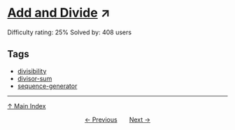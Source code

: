 # [Add and Divide](https://projecteuler.net/problem=834) ↗️

Difficulty rating: 25%
Solved by: 408 users
## Tags

- [divisibility](../tags/divisibility.md)
- [divisor-sum](../tags/divisor-sum.md)
- [sequence-generator](../tags/sequence-generator.md)



---

[↑ Main Index](../README.md)


<div align=center><a href='833.md'>← Previous</a> &nbsp;&nbsp; &nbsp;&nbsp;  <a href='835.md'>Next →</a></div>
